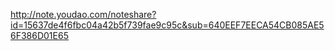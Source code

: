 
http://note.youdao.com/noteshare?id=15637de4f6fbc04a42b5f739fae9c95c&sub=640EEF7EECA54CB085AE56F386D01E65